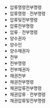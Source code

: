 - 압류명령전부명령
- 압류명령ㆍ전부명령
- 압류및전부명령
- 압류전부명령
- 압류ㆍ전부명령
- 양수권자
- 양수인
- 양수채권자
- 전부
- 전부명령
- 전부채권자
- 채권전부
- 채권전부명령
- 채권압류전부명령
- 채권압류ㆍ전부명령
- 채권압류및전부명령